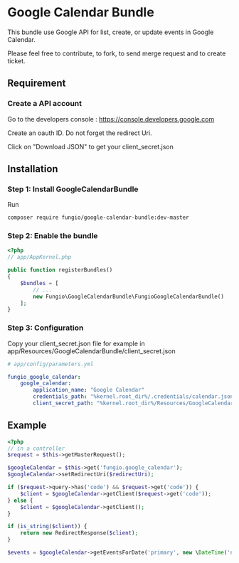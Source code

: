 # Google Calendar Bundle

This bundle use Google API for list, create, or update events in Google Calendar.

Please feel free to contribute, to fork, to send merge request and to create ticket.

## Requirement
### Create a API account

Go to the developers console : https://console.developers.google.com

Create an oauth ID. Do not forget the redirect Uri.

Click on "Download JSON" to get your client_secret.json


## Installation
### Step 1: Install GoogleCalendarBundle

Run

```bash
composer require fungio/google-calendar-bundle:dev-master
```

### Step 2: Enable the bundle

``` php
<?php
// app/AppKernel.php

public function registerBundles()
{
    $bundles = [
        // ...
        new Fungio\GoogleCalendarBundle\FungioGoogleCalendarBundle()
    ];
}
```

### Step 3: Configuration

Copy your client_secret.json file for example in app/Resources/GoogleCalendarBundle/client_secret.json

```yml
# app/config/parameters.yml

fungio_google_calendar:
    google_calendar:
        application_name: "Google Calendar"
        credentials_path: "%kernel.root_dir%/.credentials/calendar.json"
        client_secret_path: "%kernel.root_dir%/Resources/GoogleCalendarBundle/client_secret.json"
```


## Example

``` php
<?php
// in a controller
$request = $this->getMasterRequest();

$googleCalendar = $this->get('fungio.google_calendar');
$googleCalendar->setRedirectUri($redirectUri);

if ($request->query->has('code') && $request->get('code')) {
    $client = $googleCalendar->getClient($request->get('code'));
} else {
    $client = $googleCalendar->getClient();
}

if (is_string($client)) {
    return new RedirectResponse($client);
}

$events = $googleCalendar->getEventsForDate('primary', new \DateTime('now');
```